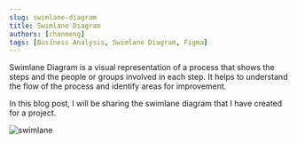 ```yaml
---
slug: swimlane-diagram
title: Swimlane Diagram
authors: [chanmeng]
tags: [Business Analysis, Swimlane Diagram, Figma]
---
```


Swimlane Diagram is a visual representation of a process that shows the steps and the people or groups involved in each step. It helps to understand the flow of the process and identify areas for improvement.

In this blog post, I will be sharing the swimlane diagram that I have created for a project.

![swimlane](./Swimlane_Diagram.jpg)

